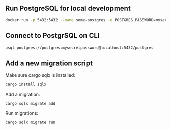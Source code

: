## Run PostgreSQL for local development

```bash
docker run -p 5432:5432 --name some-postgres -e POSTGRES_PASSWORD=mysecretpassword -d postgres
```

## Connect to PostgrSQL on CLI

```bash
psql postgres://postgres:mysecretpassword@localhost:5432/postgres
```

## Add a new migration script

Make sure cargo sqlx is installed:

```bash
cargo install sqlx
```

Add a migration:

```bash
cargo sqlx migrate add
```

Run migrations:

```bash
cargo sqlx migrate run
```
